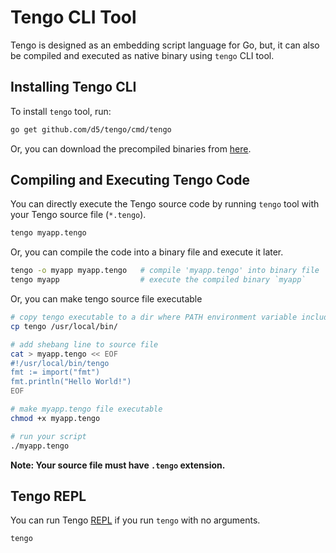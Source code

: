 # Tengo CLI Tool

Tengo is designed as an embedding script language for Go, but, it can also be
compiled and executed as native binary using `tengo` CLI tool.

## Installing Tengo CLI

To install `tengo` tool, run:

```bash
go get github.com/d5/tengo/cmd/tengo
```

Or, you can download the precompiled binaries from
[here](https://github.com/d5/tengo/releases/latest).

## Compiling and Executing Tengo Code

You can directly execute the Tengo source code by running `tengo` tool with
your Tengo source file (`*.tengo`).

```bash
tengo myapp.tengo
```

Or, you can compile the code into a binary file and execute it later.

```bash
tengo -o myapp myapp.tengo   # compile 'myapp.tengo' into binary file 'myapp'
tengo myapp                  # execute the compiled binary `myapp`
```

Or, you can make tengo source file executable

```bash
# copy tengo executable to a dir where PATH environment variable includes
cp tengo /usr/local/bin/

# add shebang line to source file
cat > myapp.tengo << EOF
#!/usr/local/bin/tengo
fmt := import("fmt")
fmt.println("Hello World!")
EOF

# make myapp.tengo file executable
chmod +x myapp.tengo

# run your script
./myapp.tengo
```

**Note: Your source file must have `.tengo` extension.**

## Tengo REPL

You can run Tengo [REPL](https://en.wikipedia.org/wiki/Read–eval–print_loop)
if you run `tengo` with no arguments.

```bash
tengo
```
